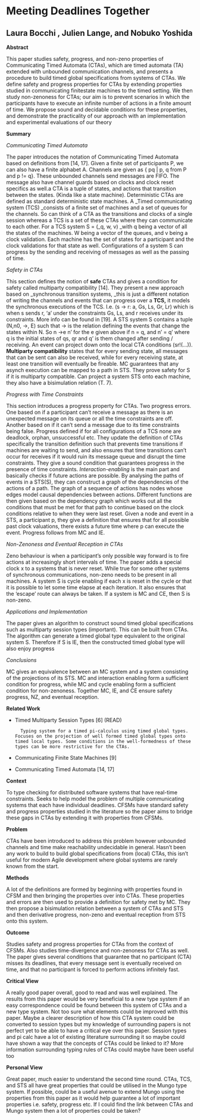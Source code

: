 

# Meeting Deadlines Together


## Laura Bocchi , Julien Lange, and Nobuko Yoshida

**Abstract**

This paper studies safety, progress, and non-zeno properties of Communicating Timed Automata (CTAs), which are timed automata (TA) extended with unbounded communication channels, and presents a procedure to build timed global specifications from systems of CTAs. We define safety and progress properties for CTAs by extending properties studied in communicating finitestate machines to the timed setting. We then study non-zenoness for CTAs; our aim is to prevent scenarios in which the participants have to execute an infinite number of actions in a finite amount of time. We propose sound and decidable conditions for these properties, and demonstrate the practicality of our approach with an implementation and experimental evaluations of our theory

**Summary**

_Communicating Timed Automata_

The paper introduces the notation of Communicating Timed Automata based on definitions from [14, 17]. Given a finite set of participants P, we can also have a finite alphabet A. Channels are given as { pq | p, q from P and p != q}. These unbounded channels send messages are FIFO. The message also have channel guards based on clocks and clock reset specifics as well.a CTA is a tuple of states, and actions that transition between the states. (Kinda like a state machine). Deterministic CTAs are defined as standard deterministic state machines. A _Timed communicating system (TCS) _consists of a finite set of machines and a set of queues for the channels. So can think of a CTA as the transitions and clocks of a single session whereas a TCS is a set of these CTAs where they can communicate to each other. For a TCS system S = (_q, w, v) _with q being a vector of all the states of the machines. W being a vector of the queues, and v being a clock validation. Each machine has the set of states for a participant and the clock validations for that state as well. Configurations of a system S can progress by the sending and receiving of messages as well as the passing of time.

_Safety in CTAs_

This section defines the notion of **safe** CTAs and gives a condition for safety called multiparty compatibility [14]. They present a new approach based on _synchronous transition systems, _this is just a different notation of writing the channels and events that can progress over a **TCS,** it models the synchronous executions of the TCS. I.e. (s -> r: a, Gs, Ls, Gr, Lr) which is when s sends r, ‘a’ under the constraints Gs, Ls, and r receives under its constraints. More info can be found in [19]. A STS system S contains a tuple (N,n0, ->, E) such that -> is the relation defining the events that change the states within N. So n ->e n’ for the e given above if n = q, and n’ = q’ where q is the initial states of qs, qr and q’ is them changed after sending / receiving. An event can project down onto the local CTA conditions (sr!(...)). **Multiparty compatibility** states that for every sending state, all messages that can be sent can also be received, while for every receiving state, at least one transition will eventually be fireable. MC guarantees that any asynch execution can be mapped to a path in STS. They prove safety for S if it is multiparty compatible. Can project a system STS onto each machine, they also have a bisimulation relation (T. 7). 

_Progress with Time Constraints_

This section introduces a progress property for CTAs. Two progress errors. One based on if a participant can’t receive a message as there is an unexpected message on its queue or all the time constraints are off. Another based on if it can’t send a message due to its time constraints being false. Progress defined if for all configurations of a TCS none are deadlock, orphan, unsuccessful etc. They update the definition of CTAs specifically the transition definition such that prevents time transitions if machines are waiting to send, and also ensures that time transitions can’t occur for receives if it would ruin its message queue and disrupt the time constraints. They give a sound condition that guarantees progress in the presence of time constraints. _Interaction-enabling_ is the main part and basically checks if future actions are possible. By analysing the paths of events in  a STS(S), they can construct a graph of the dependencies of the actions of a path. The graph of a sequence of actions has nodes whose edges model causal dependencies between actions. Different functions are then given based on the dependency graph which works out all the conditions that must be met for that path to continue based on the clock conditions relative to when they were last reset. Given a node and event in a STS, a participant p, they give a definition that ensures that for all possible past clock valuations, there exists a future time where p can execute the event. Progress follows from MC and IE.

_Non-Zenoness and Eventual Reception in CTAs_

Zeno behaviour is when a participant’s only possible way forward is to fire actions at increasingly short intervals of time. The paper adds a special clock x to a systems that is never reset. While true for some other systems of synchronous communications, non-zeno needs to be present in all machines. A system S is cycle enabling if each x is reset in the cycle or that it is possible to let some time elapse at each iteration. It also ensures that the ‘escape’ route can always be taken. If a system is MC and CE, then S is non-zeno.

_Applications and Implementation_

The paper gives an algorithm to construct sound timed global specifications such as multiparty session types (important). This can be built from CTAs. The algorithm can generate a timed global type equivalent to the original system S. Therefore if S is IE, then the constructed timed global type will also enjoy progress

_Conclusions_

MC gives an equivalence between an MC system and a system consisting of the projections of its STS. MC and interaction enabling form a sufficient condition for progress, while MC and cycle enabling form a sufficient condition for non-zenoness. Together MC, IE, and CE ensure safety progress, NZ, and eventual reception.

**Related Work**



* Timed Multiparty Session Types [6] (READ)

        Typing system for a timed pi-calculus using timed global types. Focuses on the projection of well formed timed global types onto timed local types. Some conditions in the well-formedness of these types can be more restrictive for the CTAs. 

* Communicating Finite State Machines [9]
* Communicating Timed Automata [14, 17]

**Context**

To type checking for distributed software systems that have real-time constraints. Seeks to help model the problem of multiple communicating systems that each have individual deadlines. CFSMs have standard safety and progress properties studied in the literature so the paper aims to bridge these gaps in CTAs by extending it with properties from CFSMs. 

**Problem**

CTAs have been introduced to address this problem however unbounded channels and time make reachability undecidable in general. Hasn’t been any work to build to build global specifications from (local) CTAs, this isn’t useful for modern Agile development where global systems are rarely known from the start.

**Methods**

A lot of the definitions are formed by beginning with properties found in CFSM and then bringing the properties over into CTAs. These properties and errors are then used to provide a definition for safety met by MC. They then propose a bisimulation relation between a system of CTAs and STS and then derivative progress, non-zeno and eventual reception from STS onto this system. 

**Outcome**

Studies safety and progress properties for CTAs from the context of CFSMs. Also studies time-divergence and non-zenoness for CTAs as well. The paper gives several conditions that guarantee that no participant (CTA) misses its deadlines, that every message sent is eventually received on time, and that no participant is forced to perform actions infinitely fast.

**Critical View**

A really good paper overall, good to read and was well explained. The results from this paper would be very beneficial to a new type system if an easy correspondence could be found between this system of CTAs and a new type system. Not too sure what elements could be improved with this paper. Maybe a clearer description of how this CTA system could be converted to session types but my knowledge of surrounding papers is not perfect yet to be able to have a critical eye over this paper. Session types and pi calc have a lot of existing literature surrounding it so maybe could have shown a way that the concepts of CTAs could be linked to it? More information surrounding typing rules of CTAs could maybe have been useful too

**Personal View**

Great paper, much easier to understand the second time round. CTAs, TCS, and STS all have great properties that could be utilised in the Mungo type system. If possible, could be a useful avenue to extend Mungo using the properties from this paper as it would help guarantee a lot of important properties i.e. safety, progress etc. If I could find the link between CTAs and Mungo system then a lot of properties could be taken?
